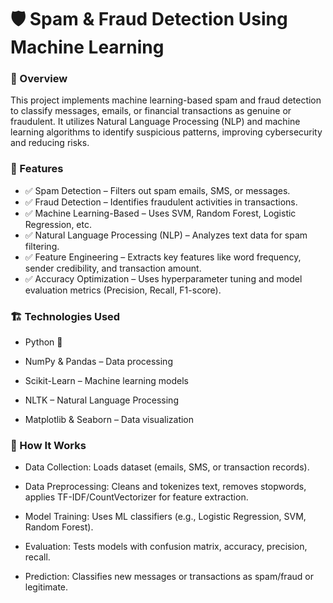 # 🛡️ Spam & Fraud Detection Using Machine Learning


### 📌 Overview

This project implements machine learning-based spam and fraud detection to classify messages, emails, or financial transactions as genuine or fraudulent. It utilizes Natural Language Processing (NLP) and machine learning algorithms to identify suspicious patterns, improving cybersecurity and reducing risks.

### 🚀 Features
- ✅ Spam Detection – Filters out spam emails, SMS, or messages.
- ✅ Fraud Detection – Identifies fraudulent activities in transactions.
- ✅ Machine Learning-Based – Uses SVM, Random Forest, Logistic Regression, etc.
- ✅ Natural Language Processing (NLP) – Analyzes text data for spam filtering.
- ✅ Feature Engineering – Extracts key features like word frequency, sender credibility, and transaction amount.
- ✅ Accuracy Optimization – Uses hyperparameter tuning and model evaluation metrics (Precision, Recall, F1-score).

### 🏗️ Technologies Used
- Python 🐍

- NumPy & Pandas – Data processing

- Scikit-Learn – Machine learning models

- NLTK – Natural Language Processing

- Matplotlib & Seaborn – Data visualization

### 📜 How It Works
- Data Collection: Loads dataset (emails, SMS, or transaction records).

- Data Preprocessing: Cleans and tokenizes text, removes stopwords, applies TF-IDF/CountVectorizer for feature extraction.

- Model Training: Uses ML classifiers (e.g., Logistic Regression, SVM, Random Forest).

- Evaluation: Tests models with confusion matrix, accuracy, precision, recall.

- Prediction: Classifies new messages or transactions as spam/fraud or legitimate.
